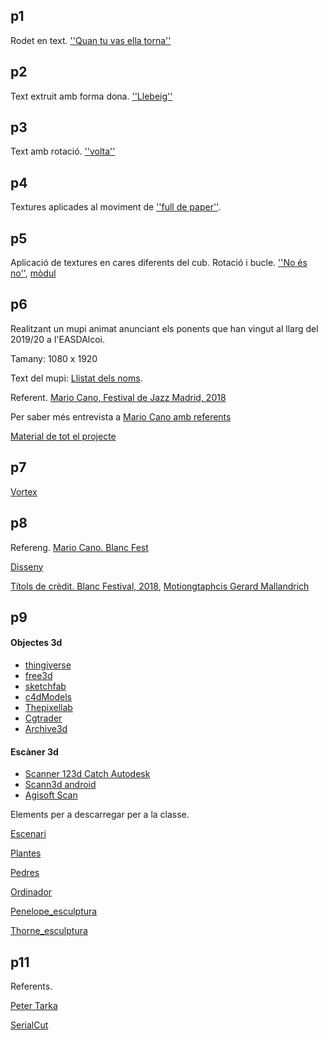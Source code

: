 ## p1

Rodet en text. [''Quan tu vas ella torna''](p1.gif)

## p2

Text extruit amb forma dona. [''Llebeig''](p2.gif)

## p3

Text amb rotació. [''volta''](p3.gif)

## p4

Textures aplicades al moviment de [''full de paper''](p4.gif).

## p5

Aplicació de textures en cares diferents del cub. Rotació i bucle. [''No és no''](p5.gif), [mòdul](p5_modul.gif)

## p6

Realitzant un mupi animat anunciant els ponents que han vingut al llarg del 2019/20 a l'EASDAlcoi.

Tamany: 1080 x 1920

Text del mupi: [Llistat dels noms](p6_txt.md).

Referent. [Mario Cano, Festival de Jazz Madrid, 2018](https://www.instagram.com/p/BpR1XPPFdwF/)

Per saber més entrevista a [Mario Cano amb referents](http://etsididesign.com/entrevista-mario-cano/)

[Material de tot el projecte](p6_dos.zip)

## p7

[Vortex](p7.gif)

## p8

Refereng. [Mario Cano. Blanc Fest](https://www.instagram.com/p/BwoQSmJo28B/)

[Disseny](p7_disseny.zip)

[Títols de crèdit. Blanc Festival, 2018](https://www.youtube.com/watch?v=468taZ3lIx4), [Motiongtaphcis Gerard Mallandrich](https://mallandrich.com/)

## p9

#### Objectes 3d
* [thingiverse](https://www.thingiverse.com/)
* [free3d](https://free3d.com/)
* [sketchfab](https://sketchfab.com/)
* [c4dModels](https://c4dsource.wordpress.com/category/c4d-models/)
* [Thepixellab](https://www.thepixellab.net/freebies/)
* [Cgtrader](https://www.cgtrader.com/)
* [Archive3d](https://archive3d.net)

#### Escàner 3d
* [Scanner 123d Catch Autodesk](https://www.autodesk.com/solutions/123d-apps)
* [Scann3d android](https://play.google.com/store/apps/details?id=com.smartmobilevision.scann3d&hl=es)
* [Agisoft Scan](https://www.agisoft.com/)

Elements per a descarregar per a la classe.

[Escenari](Escenari.c4d)

[Plantes](vegetable.zip)

[Pedres](pedres.zip)

[Ordinador](ordinador.zip)

[Penelope_esculptura](https://drive.google.com/file/d/1cTReK1PVxHmSPvkEofy7juAQLuu7d6Od/view?usp=sharing)

[Thorne_esculptura](https://drive.google.com/open?id=1cTReK1PVxHmSPvkEofy7juAQLuu7d6Od)


## p11

Referents. 

[Peter Tarka](https://www.petertarka.com/)

[SerialCut](https://serialcut.com/work/paraiso-ii/)


